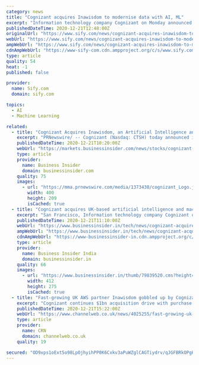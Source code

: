 ```yaml
---
category: news
title: "Cognizant acquires Inawisdom to modernise data with AI, ML"
excerpt: "Information technology company Cognizant on Monday announced to acquire UK-based Inawisdom, a privately-held AI, machine-learning, and data analytics consultancy, for an undisclosed sum."
publishedDateTime: 2020-12-21T12:48:00Z
originalUrl: "https://www.sify.com/news/cognizant-acquires-inawisdom-to-modernise-data-with-ai-ml-news-education-umvkPEcceaicb.html"
webUrl: "https://www.sify.com/news/cognizant-acquires-inawisdom-to-modernise-data-with-ai-ml-news-education-umvkPEcceaicb.html"
ampWebUrl: "https://www.sify.com/news/cognizant-acquires-inawisdom-to-modernise-data-with-ai-ml-news-education-umvkPEcceaicb.html"
cdnAmpWebUrl: "https://www-sify-com.cdn.ampproject.org/c/s/www.sify.com/news/cognizant-acquires-inawisdom-to-modernise-data-with-ai-ml-news-education-umvkPEcceaicb.html"
type: article
quality: 54
heat: -1
published: false

provider:
  name: Sify.com
  domain: sify.com

topics:
  - AI
  - Machine Learning

related:
  - title: "Cognizant Acquires Inawisdom, an Artificial Intelligence and Machine Learning Services Expert"
    excerpt: "PRNewswire/ -- Cognizant (Nasdaq: CTSH) today announced it has acquired Inawisdom, a UK-based, privately-held consultancy specializing in artificial intelligence, machine learning, and data analytics to help businesses make better,"
    publishedDateTime: 2020-12-21T10:20:00Z
    webUrl: "https://markets.businessinsider.com/news/stocks/cognizant-acquires-inawisdom-an-artificial-intelligence-and-machine-learning-services-expert-1029909769"
    type: article
    provider:
      name: Business Insider
      domain: businessinsider.com
    quality: 75
    images:
      - url: "https://mma.prnewswire.com/media/1373438/cognizant_Logo.jpg"
        width: 400
        height: 209
        isCached: true
  - title: "Cognizant acquires UK-based artificial intelligence and machine learning company Inawisdom"
    excerpt: "San Francisco, Information technology company Cognizant on Monday announced to acquire UK-based Inawisdom, a privately-held AI, machine-learning, and data analytics consultancy, for an undisclosed sum."
    publishedDateTime: 2020-12-21T11:10:00Z
    webUrl: "https://www.businessinsider.in/tech/news/cognizant-acquires-uk-based-artificial-intelligence-and-machine-learning-company-inawisdom/articleshow/79839353.cms"
    ampWebUrl: "https://www.businessinsider.in/tech/news/cognizant-acquires-uk-based-artificial-intelligence-and-machine-learning-company-inawisdom/amp_articleshow/79839353.cms"
    cdnAmpWebUrl: "https://www-businessinsider-in.cdn.ampproject.org/c/s/www.businessinsider.in/tech/news/cognizant-acquires-uk-based-artificial-intelligence-and-machine-learning-company-inawisdom/amp_articleshow/79839353.cms"
    type: article
    provider:
      name: Business Insider India
      domain: businessinsider.in
    quality: 66
    images:
      - url: "https://www.businessinsider.in/thumb/79839520.cms?height=275&width=412"
        width: 412
        height: 275
        isCached: true
  - title: "Fast-growing UK AWS partner Inawisdom gobbled up by Cognizant"
    excerpt: "Cognizant continues $1bn acquisition drive with purchase of Ipswich-based AI specialist, which has gone from zero to £10m turnover in less than five years"
    publishedDateTime: 2020-12-21T15:22:00Z
    webUrl: "https://www.channelweb.co.uk/news/4025255/fast-growing-uk-aws-partner-inawisdom-gobbled-cognizant"
    type: article
    provider:
      name: CRN
      domain: channelweb.co.uk
    quality: 19

secured: "OD9xps1oExt5o98LpOjhyihPP0K6Cxkv3aPuWZglCAGTiydrv/qJGFBRkOPgHpIqRifJZ1YyZGK6mCpXKgJL6onlu+u0ClQW8g6mrfPZWhZxq9RaSQAPCNU/D/DIX2Nivtk0ZDfyzXocFFjGX836x49MOIKswuaNWLUwyx85a7l4NCD3oLr/LMyE9mAIY4jqLEWfMJzGRbR/tV8q1UWUY0yP3b3kS1sOwKzLESmDEnK+KVI2lOoLd94VDjJva+E2uxmtmeEvoRhOnCNxwXhS+0TuFS5i5ndtJQHGFBT9NT7xCd0fExUsotquu/87oe6kkaaimZ6h7JKAEun5RPt37EzsQxDEGYOa/vsZIJLtolo=;3DObPz9bELHLbDXa4obaIA=="
---
```


